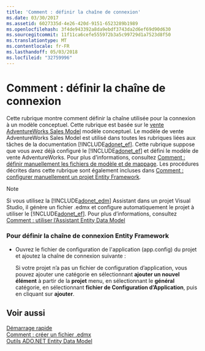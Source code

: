 ```yaml
---
title: 'Comment : définir la chaîne de connexion'
ms.date: 03/30/2017
ms.assetid: 6027335d-4e26-420d-9151-6523289b1989
ms.openlocfilehash: 3f4de943392a8da9ebdf3743da2d6ef69d90d630
ms.sourcegitcommit: 11f11ca6cefe555972b3a5c99729d1a7523d8f50
ms.translationtype: MT
ms.contentlocale: fr-FR
ms.lasthandoff: 05/03/2018
ms.locfileid: "32759996"
---
```

# <a name="how-to-define-the-connection-string"></a>Comment : définir la chaîne de connexion
Cette rubrique montre comment définir la chaîne utilisée pour la connexion à un modèle conceptuel. Cette rubrique est basée sur le [vente AdventureWorks Sales Model](http://msdn.microsoft.com/library/f16cd988-673f-4376-b034-129ca93c7832) modèle conceptuel. Le modèle de vente AdventureWorks Sales Model est utilisé dans toutes les rubriques liées aux tâches de la documentation [!INCLUDE[adonet_ef](../../../../../includes/adonet-ef-md.md)]. Cette rubrique suppose que vous avez déjà configuré le [!INCLUDE[adonet_ef](../../../../../includes/adonet-ef-md.md)] et défini le modèle de vente AdventureWorks. Pour plus d’informations, consultez [Comment : définir manuellement les fichiers de modèle et de mappage](http://msdn.microsoft.com/library/d4fd6864-f2a1-48f0-aa32-1e318775a99a). Les procédures décrites dans cette rubrique sont également incluses dans [Comment : configurer manuellement un projet Entity Framework](http://msdn.microsoft.com/library/73f6ae1d-b3b2-4577-aebd-ad5a75954e9e).  
  
> [!NOTE]
>  Si vous utilisez la [!INCLUDE[adonet_edm](../../../../../includes/adonet-edm-md.md)] Assistant dans un projet Visual Studio, il génère un fichier .edmx et configure automatiquement le projet à utiliser le [!INCLUDE[adonet_ef](../../../../../includes/adonet-ef-md.md)]. Pour plus d’informations, consultez [Comment : utiliser l’Assistant Entity Data Model](http://msdn.microsoft.com/library/dadb058a-c5d9-4c5c-8b01-28044112231d)  
  
### <a name="to-define-the-entity-framework-connection-string"></a>Pour définir la chaîne de connexion Entity Framework  
  
-   Ouvrez le fichier de configuration de l'application (app.config) du projet et ajoutez la chaîne de connexion suivante :  
  
  
  
     Si votre projet n’a pas un fichier de configuration d’application, vous pouvez ajouter une catégorie en sélectionnant **ajouter un nouvel élément** à partir de la **projet** menu, en sélectionnant le **général** catégorie, en sélectionnant **fichier de Configuration d’Application**, puis en cliquant sur **ajouter**.  
  
## <a name="see-also"></a>Voir aussi  
 [Démarrage rapide](http://msdn.microsoft.com/library/0bc534be-789f-4819-b9f6-76e51d961675)  
 [Comment : créer un fichier .edmx](http://msdn.microsoft.com/library/beb8189e-e51c-4051-839c-9902c224abf2)  
 [Outils ADO.NET Entity Data Model](http://msdn.microsoft.com/library/91076853-0881-421b-837a-f582f36be527)
